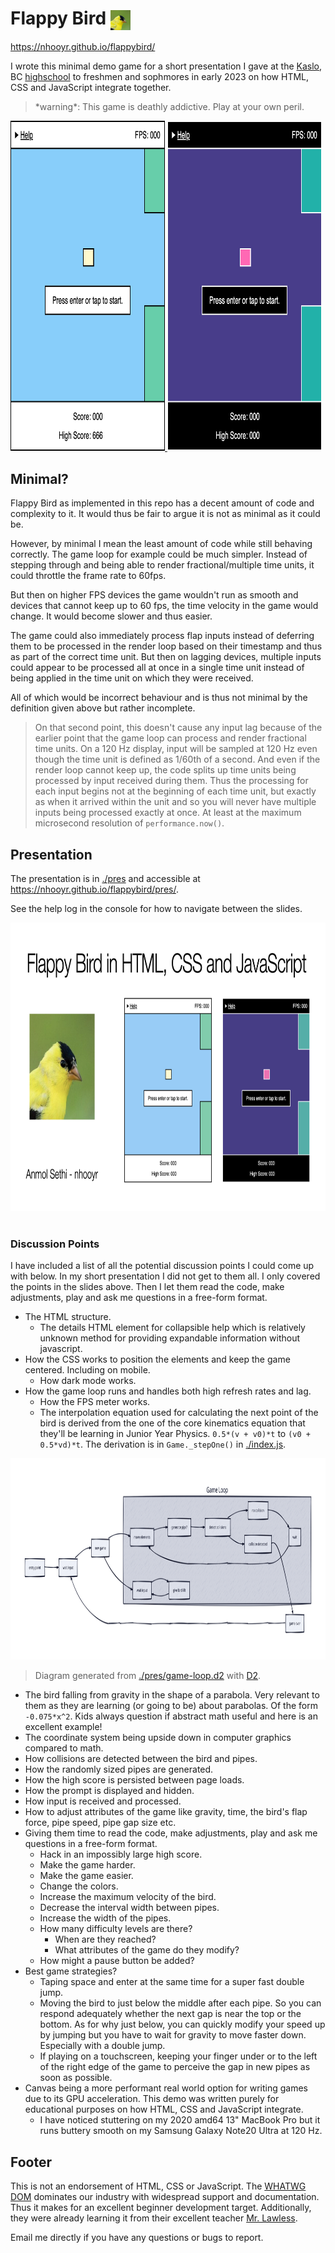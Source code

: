 # Flappy Bird <img src="./favicon.jpg" alt="Favicon" width="32" height="32" style="vertical-align: middle">

https://nhooyr.github.io/flappybird/

I wrote this minimal demo game for a short presentation I gave at the
[Kaslo](https://en.wikipedia.org/wiki/Kaslo), BC [highschool](https://jvh.sd8.bc.ca/) to
freshmen and sophmores in early 2023 on how HTML, CSS and JavaScript integrate together.

> \*warning\*: This game is deathly addictive. Play at your own peril.

<a href="https://nhooyr.github.io/flappybird/">
  <img src="./ss-light.png" alt="Screenshot" width="49%" height="528px">
  <img src="./ss-dark.png" alt="Screenshot" width="49%" height="528px">
</a>

## Minimal?

Flappy Bird as implemented in this repo has a decent amount of code and complexity to it.
It would thus be fair to argue it is not as minimal as it could be.

However, by minimal I mean the least amount of code while still behaving correctly. The
game loop for example could be much simpler. Instead of stepping through and being able to
render fractional/multiple time units, it could throttle the frame rate to 60fps.

But then on higher FPS devices the game wouldn't run as smooth and devices that cannot
keep up to 60 fps, the time velocity in the game would change. It would become slower and
thus easier.

The game could also immediately process flap inputs instead of deferring them to be
processed in the render loop based on their timestamp and thus as part of the correct time
unit. But then on lagging devices, multiple inputs could appear to be processed all at
once in a single time unit instead of being applied in the time unit on which they were
received.

All of which would be incorrect behaviour and is thus not minimal by the definition given
above but rather incomplete.

> On that second point, this doesn't cause any input lag because of the earlier point that
> the game loop can process and render fractional time units. On a 120 Hz display, input
> will be sampled at 120 Hz even though the time unit is defined as 1/60th of a second.
> And even if the render loop cannot keep up, the code splits up time units being
> processed by input received during them. Thus the processing for each input begins not
> at the beginning of each time unit, but exactly as when it arrived within the unit and
> so you will never have multiple inputs being processed exactly at once. At least at
> the maximum microsecond resolution of `performance.now()`.

## Presentation

The presentation is in [./pres](./pres) and accessible at
https://nhooyr.github.io/flappybird/pres/.

See the help log in the console for how to navigate between the slides.

<a href="https://nhooyr.github.io/flappybird/pres/" >
  <!-- kbd is for adding a border around the preview. -->
  <kbd>
    <img
      src="./pres/slides/slides.001.png"
      alt="Presentation Preview"
      width="100%"
      height="461px">
  </kbd>
</a>
<!-- Do not know why but two br are required to separate the kbd border from below -->
<br /><br />

### Discussion Points

I have included a list of all the potential discussion points I could come up with below.
In my short presentation I did not get to them all. I only covered the points in the
slides above. Then I let them read the code, make adjustments, play and ask me questions
in a free-form format.

- The HTML structure.
  - The details HTML element for collapsible help which is relatively unknown method for
    providing expandable information without javascript.
- How the CSS works to position the elements and keep the game centered.
  Including on mobile.
  - How dark mode works.
- How the game loop runs and handles both high refresh rates and lag.
  - How the FPS meter works.
  - The interpolation equation used for calculating the next point of the bird is derived
    from the one of the core kinematics equation that they'll be learning in Junior Year
    Physics. `0.5*(v + v0)*t` to `(v0 + 0.5*vd)*t`. The derivation is in `Game._stepOne()`
    in [./index.js](./index.js).

<a href="https://raw.githubusercontent.com/nhooyr/flappybird/master/pres/game-loop.svg">
  <img src="./pres/game-loop.svg" alt="Game Loop Diagram" width="100%" height="322px" >
</a>

> Diagram generated from [./pres/game-loop.d2](./pres/game-loop.d2) with
> [D2](https://github.com/terrastruct/d2).

- The bird falling from gravity in the shape of a parabola. Very relevant to them as they
  are learning (or going to be) about parabolas. Of the form `-0.075*x^2`. Kids always
  question if abstract math useful and here is an excellent example!
- The coordinate system being upside down in computer graphics compared to math.
- How collisions are detected between the bird and pipes.
- How the randomly sized pipes are generated.
- How the high score is persisted between page loads.
- How the prompt is displayed and hidden.
- How input is received and processed.
- How to adjust attributes of the game like gravity, time, the bird's flap force, pipe
  speed, pipe gap size etc.
- Giving them time to read the code, make adjustments, play and ask me questions in a
  free-form format.
  - Hack in an impossibly large high score.
  - Make the game harder.
  - Make the game easier.
  - Change the colors.
  - Increase the maximum velocity of the bird.
  - Decrease the interval width between pipes.
  - Increase the width of the pipes.
  - How many difficulty levels are there?
    - When are they reached?
    - What attributes of the game do they modify?
  - How might a pause button be added?
- Best game strategies?
  - Taping space and enter at the same time for a super fast double jump.
  - Moving the bird to just below the middle after each pipe. So you can respond adequately
    whether the next gap is near the top or the bottom. As for why just below, you can
    quickly modify your speed up by jumping but you have to wait for gravity to move
    faster down. Especially with a double jump.
  - If playing on a touchscreen, keeping your finger under or to the left of the right
    edge of the game to perceive the gap in new pipes as soon as possible.
- Canvas being a more performant real world option for writing games due to its GPU
  acceleration. This demo was written purely for educational purposes on how HTML, CSS and
  JavaScript integrate.
  - I have noticed stuttering on my 2020 amd64 13" MacBook Pro but it runs buttery smooth
    on my Samsung Galaxy Note20 Ultra at 120 Hz.

## Footer

This is not an endorsement of HTML, CSS or JavaScript. The [WHATWG
DOM](https://developer.mozilla.org/en-US/docs/Web/API/Document_Object_Model) dominates our
industry with widespread support and documentation. Thus it makes for an excellent beginner
development target. Additionally, they were already learning it from their excellent
teacher [Mr. Lawless](https://jvh.sd8.bc.ca/staff/kendrick-lawless).

Email me directly if you have any questions or bugs to report.
